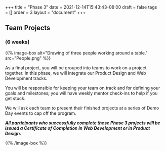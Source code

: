 +++
title = "Phase 3"
date = 2021-12-14T15:43:43-08:00
draft = false
tags = []
order = 3
layout = "document"
+++

## Team Projects

### (6 weeks)

{{% image-box
    alt="Drawing of three people working around a table."
    src="People.png" %}}

As a final project, you will be grouped into teams to work on a project
together.  In this phase, we will integrate our Product Design and Web
Development tracks.

You will be responsible for keeping your team on track and for defining your
goals and milestones; you will have weekly mentor check-ins to help if you get
stuck.

We will ask each team to present their finished projects at a series of Demo Day
events to cap off the program.

***All participants who successfully complete these Phase 3 projects will be
issued a Certificate of Completion in Web Development or in Product Design.***

{{% /image-box %}}